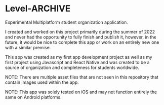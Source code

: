 # Level-ARCHIVE
Experimental Multiplatform student organization application.

I created and worked on this project primarily during the summer of 2022 and never had the opportunity to fully finish and publish it,
however, in the future, it would be nice to complete this app or work on an entirely new one with a similar premise.

This app was created as my first app development project as well as my first project using Javascript and React Native and was created to
be a source of organization and completeness for students worldwide.

NOTE: There are multiple asset files that are not seen in this repository that contain images used within the app.

NOTE: This app was solely tested on iOS and may not function entirely the same on Android platforms.
